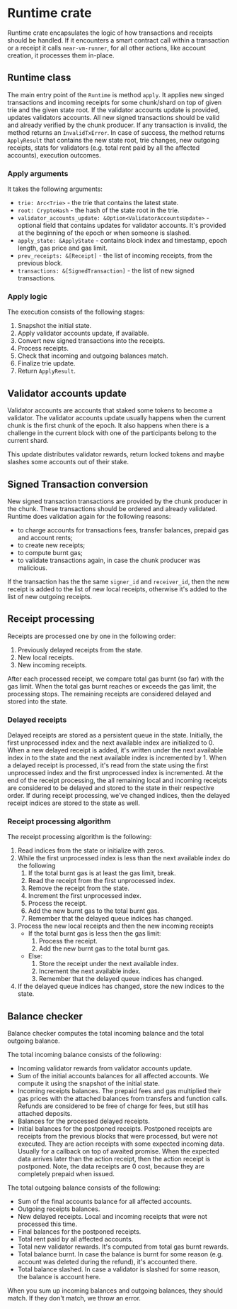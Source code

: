 # Runtime crate

Runtime crate encapsulates the logic of how transactions and receipts should be handled. If it encounters
a smart contract call within a transaction or a receipt it calls `near-vm-runner`, for all other actions, like account
creation, it processes them in-place.

## Runtime class

The main entry point of the `Runtime` is method `apply`.
It applies new singed transactions and incoming receipts for some chunk/shard on top of
given trie and the given state root.
If the validator accounts update is provided, updates validators accounts.
All new signed transactions should be valid and already verified by the chunk producer.
If any transaction is invalid, the method returns an `InvalidTxError`.
In case of success, the method returns `ApplyResult` that contains the new state root, trie changes,
new outgoing receipts, stats for validators (e.g. total rent paid by all the affected accounts),
execution outcomes.

### Apply arguments

It takes the following arguments:

- `trie: Arc<Trie>` - the trie that contains the latest state.
- `root: CryptoHash` - the hash of the state root in the trie.
- `validator_accounts_update: &Option<ValidatorAccountsUpdate>` - optional field that contains updates for validator accounts.
  It's provided at the beginning of the epoch or when someone is slashed.
- `apply_state: &ApplyState` - contains block index and timestamp, epoch length, gas price and gas limit.
- `prev_receipts: &[Receipt]` - the list of incoming receipts, from the previous block.
- `transactions: &[SignedTransaction]` - the list of new signed transactions.

### Apply logic

The execution consists of the following stages:

1. Snapshot the initial state.
1. Apply validator accounts update, if available.
1. Convert new signed transactions into the receipts.
1. Process receipts.
1. Check that incoming and outgoing balances match.
1. Finalize trie update.
1. Return `ApplyResult`.

## Validator accounts update

Validator accounts are accounts that staked some tokens to become a validator.
The validator accounts update usually happens when the current chunk is the first chunk of the epoch.
It also happens when there is a challenge in the current block with one of the participants belong to the current shard.

This update distributes validator rewards, return locked tokens and maybe slashes some accounts out of their stake.

## Signed Transaction conversion

New signed transaction transactions are provided by the chunk producer in the chunk. These transactions should be ordered and already validated.
Runtime does validation again for the following reasons:

- to charge accounts for transactions fees, transfer balances, prepaid gas and account rents;
- to create new receipts;
- to compute burnt gas;
- to validate transactions again, in case the chunk producer was malicious.

If the transaction has the the same `signer_id` and `receiver_id`, then the new receipt is added to the list of new local receipts,
otherwise it's added to the list of new outgoing receipts.

## Receipt processing

Receipts are processed one by one in the following order:

1. Previously delayed receipts from the state.
1. New local receipts.
1. New incoming receipts.

After each processed receipt, we compare total gas burnt (so far) with the gas limit.
When the total gas burnt reaches or exceeds the gas limit, the processing stops.
The remaining receipts are considered delayed and stored into the state.

### Delayed receipts

Delayed receipts are stored as a persistent queue in the state.
Initially, the first unprocessed index and the next available index are initialized to 0.
When a new delayed receipt is added, it's written under the next available index in to the state and the next available index is incremented by 1.
When a delayed receipt is processed, it's read from the state using the first unprocessed index and the first unprocessed index is incremented.
At the end of the receipt processing, the all remaining local and incoming receipts are considered to be delayed and stored to the state in their respective order.
If during receipt processing, we've changed indices, then the delayed receipt indices are stored to the state as well.

### Receipt processing algorithm

The receipt processing algorithm is the following:

1. Read indices from the state or initialize with zeros.
1. While the first unprocessed index is less than the next available index do the following
   1. If the total burnt gas is at least the gas limit, break.
   1. Read the receipt from the first unprocessed index.
   1. Remove the receipt from the state.
   1. Increment the first unprocessed index.
   1. Process the receipt.
   1. Add the new burnt gas to the total burnt gas.
   1. Remember that the delayed queue indices has changed.
1. Process the new local receipts and then the new incoming receipts
   - If the total burnt gas is less then the gas limit:
     1. Process the receipt.
     1. Add the new burnt gas to the total burnt gas.
   - Else:
     1. Store the receipt under the next available index.
     1. Increment the next available index.
     1. Remember that the delayed queue indices has changed.
1. If the delayed queue indices has changed, store the new indices to the state.

## Balance checker

Balance checker computes the total incoming balance and the total outgoing balance.

The total incoming balance consists of the following:

- Incoming validator rewards from validator accounts update.
- Sum of the initial accounts balances for all affected accounts. We compute it using the snapshot of the initial state.
- Incoming receipts balances. The prepaid fees and gas multiplied their gas prices with the attached balances from transfers and function calls.
  Refunds are considered to be free of charge for fees, but still has attached deposits.
- Balances for the processed delayed receipts.
- Initial balances for the postponed receipts. Postponed receipts are receipts from the previous blocks that were processed, but were not executed.
  They are action receipts with some expected incoming data. Usually for a callback on top of awaited promise.
  When the expected data arrives later than the action receipt, then the action receipt is postponed.
  Note, the data receipts are 0 cost, because they are completely prepaid when issued.

The total outgoing balance consists of the following:

- Sum of the final accounts balance for all affected accounts.
- Outgoing receipts balances.
- New delayed receipts. Local and incoming receipts that were not processed this time.
- Final balances for the postponed receipts.
- Total rent paid by all affected accounts.
- Total new validator rewards. It's computed from total gas burnt rewards.
- Total balance burnt. In case the balance is burnt for some reason (e.g. account was deleted during the refund), it's accounted there.
- Total balance slashed. In case a validator is slashed for some reason, the balance is account here.

When you sum up incoming balances and outgoing balances, they should match.
If they don't match, we throw an error.
